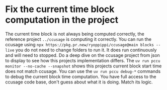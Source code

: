 # Fix the current time block computation in the project

The current time block is not always being computed correctly, the reference project `../ccusage` is computing it correctly.
You can run the ccusage using `npx https://pkg.pr.new/ryoppippi/ccusage@main blocks --live` you do not need to change folders to run it. It does run continuously and will need to stopped.
Do a deep dive on the ccusage project from json to display to see how this projects implementation differs.
The `uv run pccu monitor --no-cache --snapshot` shows this projects current block start time does not match ccusage.
You can use the `uv run pccu debug-*` commands to debug the current block time computation.
You have full access to the ccusage code base, don't guess about what it is doing. Match its logic.
